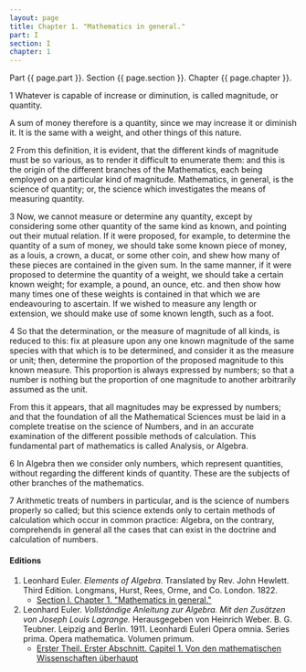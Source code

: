 ```yaml
---
layout: page
title: Chapter 1. "Mathematics in general."
part: I
section: I
chapter: 1
---
```


Part {{ page.part }}. Section {{ page.section }}. Chapter {{ page.chapter }}.

<span class="art">1</span> Whatever is capable of increase or diminution,
is called magnitude, or quantity.

A sum of money therefore
is a quantity, since we may increase it or diminish it.
It is the same with a weight, and other things of this nature.

<span class="art">2</span> From this definition, it is evident, that the
different kinds of magnitude must be so various, as to render it
difficult to enumerate them: and
this is the origin of the different branches
of the Mathematics, each being employed on a particular kind of magnitude.
Mathematics, in general, is the science of quantity;
or, the science which investigates the means of measuring quantity.

<span class="art">3</span> Now, we cannot measure or determine any quantity,
except by considering some other quantity of the same kind
as known, and pointing
out their mutual
relation.
If it were proposed, for example, to determine the quantity of a
sum of money, we should take some known piece of money,
as a louis, a crown, a ducat, or some other coin, and shew
how many of these pieces are contained in
the given sum.
In the same manner,
if it were proposed to determine the
quantity of a weight, we should take a certain known weight;
for example, a pound, an ounce,
etc. and then show how
many times one of these weights is contained in that which
we are endeavouring to ascertain.
If we wished to measure
any length or extension, we should make use of some known
length, such as a foot.

<span class="art">4</span> So that the determination,
or the measure of magnitude of all kinds, is reduced to this:
fix at pleasure upon any one known magnitude of the same
species with that which is to be determined, and consider
it as the measure or unit;
then, determine the proportion of the proposed magnitude to this known measure.
This proportion
is always expressed by numbers; so that a number is nothing but the
proportion of one magnitude to another arbitrarily assumed
as the unit.

From this it appears, that
all magnitudes may be expressed by numbers; and
that the foundation of all the
Mathematical Sciences must be laid
in a complete treatise on the science of Numbers, and in an accurate examination
of the different possible methods of calculation.
This fundamental part of mathematics is called Analysis,
or Algebra.

<span class="art">6</span> In Algebra
then we consider
only numbers, which represent quantities, without regarding the
different kinds of quantity.
These are the subjects of other branches of
the mathematics.

<span class="art">7</span> Arithmetic
treats of numbers in particular, and is the
science of numbers properly so called; but
this science extends only to certain methods of calculation which occur in
common practice: Algebra, on
the contrary, comprehends in general
all the
cases that can exist in
the doctrine and
calculation of numbers.

#### Editions

1. Leonhard Euler. *Elements of Algebra*. Translated by Rev. John Hewlett. Third Edition. Longmans, Hurst, Rees, Orme, and Co. London. 1822.
    - [Section I. Chapter 1. "Mathematics in general."](/assets/euler/en/I-1.pdf)
2. Leonhard Euler. *Vollständige Anleitung zur Algebra. Mit den Zusätzen von Joseph Louis Lagrange.* Herausgegeben von Heinrich Weber. B. G. Teubner. Leipzig and Berlin. 1911. Leonhardi Euleri Opera omnia. Series prima. Opera mathematica. Volumen primum.
    - [Erster Theil. Erster Abschnitt. Capitel 1. Von den mathematischen Wissenschaften überhaupt](/assets/euler/de/I-I-1.pdf)